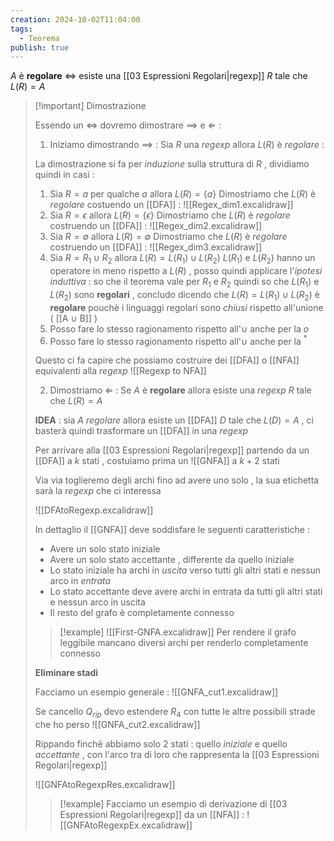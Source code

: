 ```yaml
---
creation: 2024-10-02T11:04:00
tags:
  - Teorema
publish: true
---
```

$A$ è **regolare** $\iff$ esiste una [[03 Espressioni Regolari|regexp]] $R$ tale che $L(R)=A$

>[!important] Dimostrazione
>
>Essendo un $\iff$ dovremo dimostrare $\implies$ e $\Longleftarrow$ : 
>
>1. Iniziamo dimostrando $\implies$ : Sia $R$ una *regexp* allora $L(R)$ è *regolare* :
>
>La dimostrazione si fa per *induzione* sulla struttura di $R$ , dividiamo quindi in casi : 
>1. Sia $R=a$ per qualche $a$ allora $L(R) = \{a\}$ 
>   Dimostriamo che $L(R)$ è *regolare* costuendo un [[DFA]] :
>   ![[Regex_dim1.excalidraw]]
>2. Sia $R =\epsilon$ allora $L(R)=\{\epsilon\}$
>   Dimostriamo che $L(R)$ è *regolare* costruendo un [[DFA]] :
>   ![[Regex_dim2.excalidraw]]
>3. Sia $R=\emptyset$ allora $L(R) = \emptyset$
>   Dimostriamo che $L(R)$ è *regolare* costruendo un [[DFA]] :
>   ![[Regex_dim3.excalidraw]]
>4. Sia $R = R_1 \cup R_2$ allora $L(R) = L(R_1)\cup L(R_2)$
>   $L(R_1)$ e $L(R_2)$ hanno un operatore in meno rispetto a $L(R)$ , posso quindi applicare l'*ipotesi induttiva* : so che il teorema vale per $R_1$ e $R_2$ quindi so che $L(R_1)$ e $L(R_2)$ sono **regolari** , concludo dicendo che $L(R)=L(R_1)\cup L(R_2)$ è **regolare** pouchè i linguaggi regolari sono *chiusi* rispetto all'unione ( [[A ∪ B]] )
>5. Posso fare lo stesso ragionamento rispetto all'$\cup$ anche per la $o$
>6. Posso fare lo stesso ragionamento rispetto all'$\cup$ anche per la $^*$ 
>
>Questo ci fa capire che possiamo costruire dei [[DFA]] o [[NFA]] equivalenti alla *regexp*
>![[Regexp to NFA]]
>
>2. Dimostriamo $\Longleftarrow$ :
>Se $A$ è **regolare** allora esiste una *regexp* $R$ tale che $L(R)=A$ 
>
>**IDEA** : sia $A$ *regolare* allora esiste un [[DFA]] $D$ tale che $L(D) = A$ , ci basterà quindi trasformare un [[DFA]] in una *regexp* 
>
>Per arrivare alla [[03 Espressioni Regolari|regexp]] partendo da un [[DFA]] a $k$ stati  , costuiamo prima un ![[GNFA]] a $k+2$ stati 
>
>Via via toglieremo degli archi fino ad avere uno solo , la sua etichetta sarà la *regexp* che ci interessa 
>
>![[DFAtoRegexp.excalidraw]]
>
>In dettaglio il [[GNFA]] deve soddisfare le seguenti caratteristiche : 
>+ Avere un solo stato iniziale
>+ Avere un solo stato accettante , differente da quello iniziale
>+ Lo stato iniziale ha archi in *uscita* verso tutti gli altri stati e nessun arco in *entrata*
>+ Lo stato accettante deve avere archi in entrata da tutti gli altri stati e nessun arco in uscita 
>+ Il resto del grafo è completamente connesso 
>  
>>[!example] 
>>![[First-GNFA.excalidraw]]
>>Per rendere il grafo leggibile mancano diversi archi per renderlo completamente connesso
>>
>
>**Eliminare stadi**
>
>Facciamo un esempio generale : 
>![[GNFA_cut1.excalidraw]]
>
>Se cancello $Q_{rip}$ devo estendere $R_4$ con tutte le altre possibili strade che ho perso
>![[GNFA_cut2.excalidraw]]
>
>Rippando finchè abbiamo solo 2 stati : quello *iniziale* e quello *accettante* , con l'arco tra di loro che rappresenta la [[03 Espressioni Regolari|regexp]]
>
>![[GNFAtoRegexpRes.excalidraw]]
>
>>[!example] 
>>Facciamo un esempio di derivazione di [[03 Espressioni Regolari|regexp]] da un [[NFA]] :
![[GNFAtoRegexpEx.excalidraw]]

